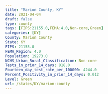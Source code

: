 ```yaml
---
title: "Marion County, KY"
date: 2021-04-04
draft: false
type: county
tags: [FIPS:21155.0,FEMA:4.0,Non-core,Green]
categories: [KY]
County: Marion County
State: KY
FIPS: 21155.0
FEMA_Region: 4.0
Population: 19273.0
NCHS_Urban_Rural_Classification: Non-core
Tests_in_prior_14_days: 818.0
Fourteen_day_test_rate_per_100000: 4244.0
Percent_Positivity_in_prior_14_days: 0.012
Level: Green
url: /states/KY/marion-county
---
```




